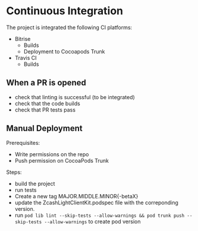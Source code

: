 # Continuous Integration

The project is integrated the following CI platforms:
- Bitrise
  - Builds
  - Deployment to Cocoapods Trunk
- Travis CI
  - Builds


## When a PR is opened 

- check that linting is successful (to be integrated)
- check that the code builds
- check that PR tests pass


## Manual Deployment

Prerequisites: 
- Write permissions on the repo
- Push permission on CocoaPods Trunk 

Steps:
- build the project
- run tests
- Create a new tag MAJOR.MIDDLE.MINOR{-betaX}
- update the ZcashLightClientKit.podspec file with the correponding version.
- run `pod lib lint --skip-tests --allow-warnings && pod trunk push --skip-tests --allow-warnings` to create pod version

